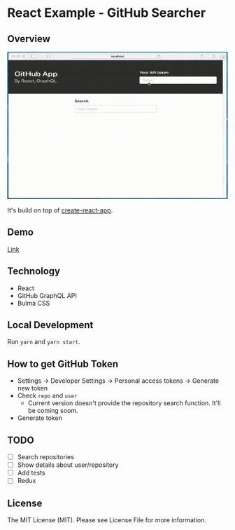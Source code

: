 # React Example - GitHub Searcher

## Overview
<img src="./movie.gif">

It's build on top of [create-react-app](https://github.com/facebook/create-react-app).

## Demo
[Link](https://githubsearcher-4a790.firebaseapp.com/)

## Technology
* React
* GitHub GraphQL API
* Bulma CSS

## Local Development
Run `yarn` and `yarn start`.

## How to get GitHub Token
* Settings -> Developer Settings -> Personal access tokens -> Generate new token
* Check `repo` and `user`
  * Current version doesn't provide the repository search function. It'll be coming soom.
* Generate token

## TODO
* [ ] Search repositories
* [ ] Show details about user/repository
* [ ] Add tests
* [ ] Redux

## License
The MIT License (MIT). Please see License File for more information.

